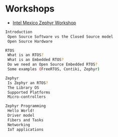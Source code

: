 # Workshops

- [Intel Mexico Zephyr Workshop](https://www.gitbook.com/book/flaviodevnull/rtos/details)

```sh
Introduction
 Open Source Software vs the Closed Source model
 Open Source Hardware

RTOS
 What is an RTOS?
 What is an Embedded RTOS?
 Do we need an Open Source Embedded RTOS?
 Some examples (FreeRTOS, Contiki, Zephyr)

Zephyr
 Is Zephyr an RTOS?
 The Library OS
 Supported Platforms
 Micro-controllers

Zephyr Programming
 Hello World!
 Driver model
 Fibers and Tasks
 Networking
 IoT applications
```
